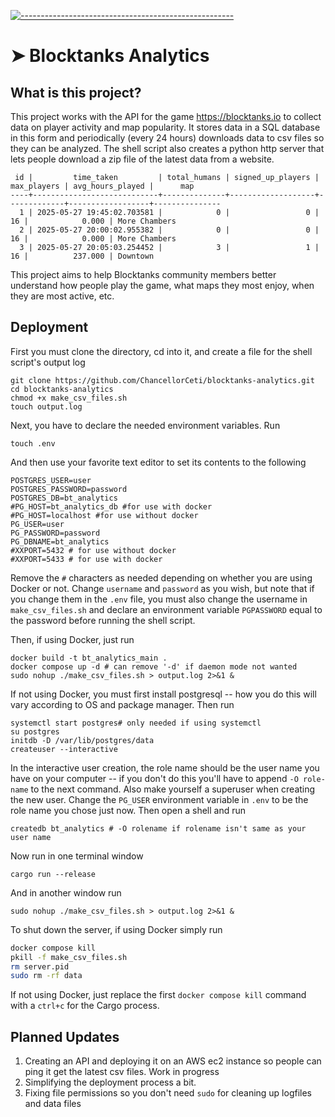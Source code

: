 [![-----------------------------------------------------](https://raw.githubusercontent.com/andreasbm/readme/master/assets/lines/colored.png)](#blocktanks-analytics)
# ➤ Blocktanks Analytics

## What is this project?

This project works with the API for the game <https://blocktanks.io> to collect data on player activity and map popularity. It stores data in a SQL database in this form and periodically (every 24 hours) downloads data to csv files so they can be analyzed. The shell script also creates a python http server that lets people download a zip file of the latest data from a website.

```
 id |         time_taken         | total_humans | signed_up_players | max_players | avg_hours_played |      map
----+----------------------------+--------------+-------------------+-------------+------------------+---------------
  1 | 2025-05-27 19:45:02.703581 |            0 |                 0 |          16 |            0.000 | More Chambers
  2 | 2025-05-27 20:00:02.955382 |            0 |                 0 |          16 |            0.000 | More Chambers
  3 | 2025-05-27 20:05:03.254452 |            3 |                 1 |          16 |          237.000 | Downtown
```

This project aims to help Blocktanks community members better understand how people play the game, what maps they most enjoy, when they are most active, etc. 

## Deployment

First you must clone the directory, cd into it, and create a file for the shell script's output log

```shell
git clone https://github.com/ChancellorCeti/blocktanks-analytics.git
cd blocktanks-analytics
chmod +x make_csv_files.sh
touch output.log
```

Next, you have to declare the needed environment variables. Run
```shell
touch .env
```

And then use your favorite text editor to set its contents to the following
```.env
POSTGRES_USER=user
POSTGRES_PASSWORD=password
POSTGRES_DB=bt_analytics
#PG_HOST=bt_analytics_db #for use with docker
#PG_HOST=localhost #for use without docker
PG_USER=user
PG_PASSWORD=password
PG_DBNAME=bt_analytics
#XXPORT=5432 # for use without docker
#XXPORT=5433 # for use with docker
```
Remove the `#` characters as needed depending on whether you are using Docker or not. Change `username` and `password` as you wish, but note that if you change them in the `.env` file, you must also change the username in `make_csv_files.sh` and declare an environment variable `PGPASSWORD` equal to the password before running the shell script.

Then, if using Docker, just run

```shell
docker build -t bt_analytics_main .
docker compose up -d # can remove '-d' if daemon mode not wanted
sudo nohup ./make_csv_files.sh > output.log 2>&1 &
```

If not using Docker, you must first install postgresql -- how you do this will vary according to OS and package manager. Then run

```shell
systemctl start postgres# only needed if using systemctl
su postgres
initdb -D /var/lib/postgres/data
createuser --interactive
```
In the interactive user creation, the role name should be the user name you have on your computer -- if you don't do this you'll have to append `-O role-name` to the next command. Also make yourself a superuser when creating the new user. Change the `PG_USER` environment variable in `.env` to be the role name you chose just now.
Then open a shell and run
```shell
createdb bt_analytics # -O rolename if rolename isn't same as your user name
```

Now run in one terminal window
```shell
cargo run --release
```
And in another window run
```shell
sudo nohup ./make_csv_files.sh > output.log 2>&1 &
```

To shut down the server, if using Docker simply run
```bash
docker compose kill
pkill -f make_csv_files.sh
rm server.pid
sudo rm -rf data
```
If not using Docker, just replace the first `docker compose kill` command with a `ctrl+c` for the Cargo process.

## Planned Updates

1. Creating an API and deploying it on an AWS ec2 instance so people can ping it get the latest csv files. Work in progress
2. Simplifying the deployment process a bit.
3. Fixing file permissions so you don't need `sudo` for cleaning up logfiles and data files
